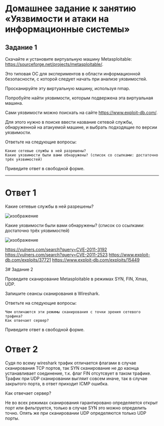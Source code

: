 # Домашнее задание к занятию «Уязвимости и атаки на информационные системы»

Задание 1
----
Скачайте и установите виртуальную машину Metasploitable: https://sourceforge.net/projects/metasploitable/.

Это типовая ОС для экспериментов в области информационной безопасности, с которой следует начать при анализе уязвимостей.

Просканируйте эту виртуальную машину, используя nmap.

Попробуйте найти уязвимости, которым подвержена эта виртуальная машина.

Сами уязвимости можно поискать на сайте https://www.exploit-db.com/.

Для этого нужно в поиске ввести название сетевой службы, обнаруженной на атакуемой машине, и выбрать подходящие по версии уязвимости.

Ответьте на следующие вопросы:

    Какие сетевые службы в ней разрешены?
    Какие уязвимости были вами обнаружены? (список со ссылками: достаточно трёх уязвимостей)

Приведите ответ в свободной форме.


----

# Ответ 1
Какие сетевые службы в ней разрешены?

![изображение](https://github.com/Vadim-Nazarov/netologi/assets/107613708/245e308f-ab63-42cf-afed-a4fd85a7eadd)

Какие уязвимости были вами обнаружены? (список со ссылками: достаточно трёх уязвимостей)

![изображение](https://github.com/Vadim-Nazarov/netologi/assets/107613708/dfd22c8d-a2d6-4f0d-a7b5-9cf6e6faa805)

https://vulners.com/search?query=CVE-2011-3192
https://vulners.com/search?query=CVE-2011-2523
https://www.exploit-db.com/exploits/37721
https://www.exploit-db.com/exploits/15449



З# Задание 2

Проведите сканирование Metasploitable в режимах SYN, FIN, Xmas, UDP.

Запишите сеансы сканирования в Wireshark.

Ответьте на следующие вопросы:

    Чем отличаются эти режимы сканирования с точки зрения сетевого трафика?
    Как отвечает сервер?

Приведите ответ в свободной форме.

# Ответ 2

Судя по всему wireshark трафик отличается флагами в случае сканирования TCP портов, так SYN сканирование не до каонца устанавливает соединение, т.к. флаг FIN отсутсвует в таком трафике.
Трафик при UDP сканировании выгляит совсем иначе, так в случае закрытого порта, в ответ приходит ICMP ошибка.

Как отвечает сервер?

Не во всех режимах сканирования гарантировано определяется открыт порт или фильтруется, только в случае SYN это можно определить точно. Опять же при сканировании UDP определяются только UDP порты.


